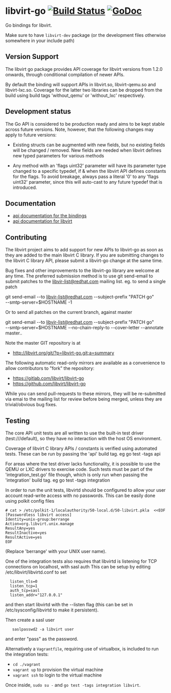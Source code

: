 # libvirt-go [![Build Status](https://travis-ci.org/libvirt/libvirt-go.svg?branch=master)](https://travis-ci.org/libvirt/libvirt-go) [![GoDoc](https://godoc.org/libvirt.org/libvirt-go?status.svg)](https://godoc.org/libvirt.org/libvirt-go)

Go bindings for libvirt.

Make sure to have `libvirt-dev` package (or the development files otherwise somewhere in your include path)

## Version Support

The libvirt go package provides API coverage for libvirt versions
from 1.2.0 onwards, through conditional compilation of newer APIs.

By default the binding will support APIs in libvirt.so, libvirt-qemu.so
and libvirt-lxc.so. Coverage for the latter two libraries can be dropped
from the build using build tags 'without_qemu' or 'without_lxc'
respectively.

## Development status

The Go API is considered to be production ready and aims to be kept
stable across future versions. Note, however, that the following
changes may apply to future versions:

* Existing structs can be augmented with new fields, but no existing
  fields will be changed / removed. New fields are needed when libvirt
  defines new typed parameters for various methods

* Any method with an 'flags uint32' parameter will have its parameter
  type changed to a specific typedef, if & when the libvirt API defines
  constants for the flags. To avoid breakage, always pass a literal
  '0' to any 'flags uint32' parameter, since this will auto-cast to
  any future typedef that is introduced.

## Documentation

* [api documentation for the bindings](https://godoc.org/libvirt.org/libvirt-go)
* [api documentation for libvirt](http://libvirt.org/html/libvirt-libvirt.html)

## Contributing

The libvirt project aims to add support for new APIs to libvirt-go
as soon as they are added to the main libvirt C library. If you
are submitting changes to the libvirt C library API, please submit
a libvirt-go change at the same time.

Bug fixes and other improvements to the libvirt-go library are
welcome at any time. The preferred submission method is to use
git send-email to submit patches to the libvir-list@redhat.com
mailing list. eg. to send a single patch

   git send-email --to libvir-list@redhat.com --subject-prefix "PATCH go" \
       --smtp-server=$HOSTNAME -1

Or to send all patches on the current branch, against master

   git send-email --to libvir-list@redhat.com --subject-prefix "PATCH go" \
       --smtp-server=$HOSTNAME --no-chain-reply-to --cover-letter --annotate \
       master..

Note the master GIT repository is at

* http://libvirt.org/git/?p=libvirt-go.git;a=summary

The following automatic read-only mirrors are available as a
convenience to allow contributors to "fork" the repository:

* https://gitlab.com/libvirt/libvirt-go
* https://github.com/libvirt/libvirt-go

While you can send pull-requests to these mirrors, they will be
re-submitted via emai to the mailing list for review before
being merged, unless they are trivial/obvious bug fixes.

## Testing

The core API unit tests are all written to use the built-in
test driver (test:///default), so they have no interaction
with the host OS environment.

Coverage of libvirt C library APIs / constants is verified
using automated tests. These can be run by passing the 'api'
build tag. eg  go test -tags api

For areas where the test driver lacks functionality, it is
possible to use the QEMU or LXC drivers to exercise code.
Such tests must be part of the 'integration_test.go' file
though, which is only run when passing the 'integration'
build tag. eg  go test -tags integration

In order to run the unit tests, libvirtd should be configured
to allow your user account read-write access with no passwords.
This can be easily done using polkit config files

```
# cat > /etc/polkit-1/localauthority/50-local.d/50-libvirt.pkla  <<EOF
[Passwordless libvirt access]
Identity=unix-group:berrange
Action=org.libvirt.unix.manage
ResultAny=yes
ResultInactive=yes
ResultActive=yes
EOF
```

(Replace 'berrange' with your UNIX user name).

One of the integration tests also requires that libvirtd is
listening for TCP connections on localhost, with sasl auth
This can be setup by editing /etc/libvirt/libvirtd.conf to
set

```
  listen_tls=0
  listen_tcp=1
  auth_tcp=sasl
  listen_addr="127.0.0.1"
```

and then start libvirtd with the --listen flag (this can
be set in /etc/sysconfig/libvirtd to make it persistent).

Then create a sasl user

```
   saslpasswd2 -a libvirt user
```

and enter "pass" as the password.

Alternatively a `Vagrantfile`, requiring use of virtualbox,
is included to run the integration tests:

* `cd ./vagrant`
* `vagrant up` to provision the virtual machine
* `vagrant ssh` to login to the virtual machine

Once inside, `sudo su -` and `go test -tags integration libvirt`.
